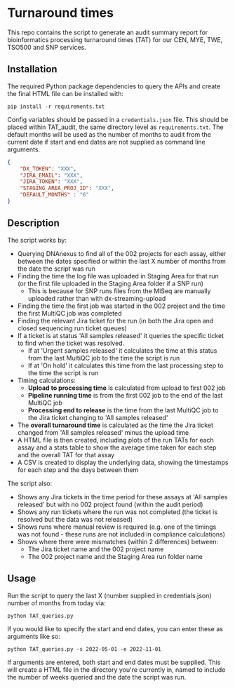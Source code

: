 # Turnaround times
This repo contains the script to generate an audit summary report for bioinformatics processing turnaround times (TAT) for our CEN, MYE, TWE, TSO500 and SNP services.

## Installation
The required Python package dependencies to query the APIs and create the final HTML file can be installed with:

```
pip install -r requirements.txt
```

Config variables should be passed in a `credentials.json` file. This should be placed within TAT_audit, the same directory level as `requirements.txt`. The default months will be used as the number of months to audit from the current date if start and end dates are not supplied as command line arguments.

```json
{
    "DX_TOKEN": "XXX",
    "JIRA_EMAIL": "XXX",
    "JIRA_TOKEN": "XXX",
    "STAGING_AREA_PROJ_ID": "XXX",
    "DEFAULT_MONTHS" : "6"
}
```
## Description
The script works by:
- Querying DNAnexus to find all of the 002 projects for each assay, either between the dates specified or within the last X number of months from the date the script was run
- Finding the time the log file was uploaded in Staging Area for that run (or the first file uploaded in the Staging Area folder if a SNP run)
    - This is because for SNP runs files from the MiSeq are manually uploaded rather than with dx-streaming-upload
- Finding the time the first job was started in the 002 project and the time the first MultiQC job was completed
- Finding the relevant Jira ticket for the run (in both the Jira open and closed sequencing run ticket queues)
- If a ticket is at status 'All samples released' it queries the specific ticket to find when the ticket was resolved.
    - If at 'Urgent samples released' it calculates the time at this status from the last MultiQC job to the time the script is run
    - If at 'On hold' it calculates this time from the last processing step to the time the script is run
- Timing calculations:
    - **Upload to processing time** is calculated from upload to first 002 job
    - **Pipeline running time** is from the first 002 job to the end of the last MultiQC job
    - **Processing end to release** is the time from the last MultiQC job to the Jira ticket changing to 'All samples released'
- The **overall turnaround time** is calculated as the time the Jira ticket changed from 'All samples released' minus the upload time
- A HTML file is then created, including plots of the run TATs for each assay and a stats table to show the average time taken for each step and the overall TAT for that assay
- A CSV is created to display the underlying data, showing the timestamps for each step and the days between them

The script also:
- Shows any Jira tickets in the time period for these assays at 'All samples released' but with no 002 project found (within the audit period)
- Shows any run tickets where the run was not completed (the ticket is resolved but the data was not released)
- Shows runs where manual review is required (e.g. one of the timings was not found - these runs are not included in compliance calculations)
- Shows where there were mismatches (within 2 differences) between:
    - The Jira ticket name and the 002 project name
    - The 002 project name and the Staging Area run folder name

## Usage
Run the script to query the last X (number supplied in credentials.json) number of months from today via:

```
python TAT_queries.py
```

If you would like to specify the start and end dates, you can enter these as arguments like so:

```
python TAT_queries.py -s 2022-05-01 -e 2022-11-01
```

If arguments are entered, both start and end dates must be supplied. This will create a HTML file in the directory you're currently in, named to include the number of weeks queried and the date the script was run.
